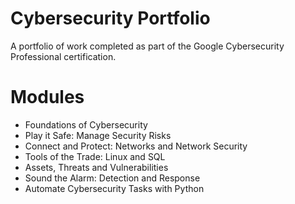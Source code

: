 # Cybersecurity Portfolio
A portfolio of work completed as part of the Google Cybersecurity Professional certification. 

# Modules 
- Foundations of Cybersecurity
- Play it Safe: Manage Security Risks 
- Connect and Protect: Networks and Network Security
- Tools of the Trade: Linux and SQL 
- Assets, Threats and Vulnerabilities
- Sound the Alarm: Detection and Response 
- Automate Cybersecurity Tasks with Python
